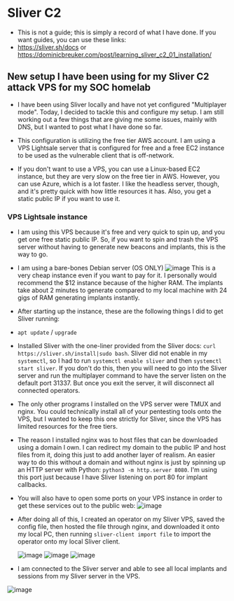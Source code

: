 # Sliver C2

* This is not a guide; this is simply a record of what I have done. If you want guides, you can use these links: 
* https://sliver.sh/docs or https://dominicbreuker.com/post/learning_sliver_c2_01_installation/


## New setup I have been using for my Sliver C2 attack VPS for my SOC homelab

- I have been using Sliver locally and have not yet configured "Multiplayer mode". Today, I decided to tackle this and configure my setup. I am still working out a few things that are giving me some issues, mainly with DNS, but I wanted to post what I have done so far.

- This configuration is utilizing the free tier AWS account. I am using a VPS Lightsale server that is configured for free and a free EC2 instance to be used as the vulnerable client that is off-network.

- If you don't want to use a VPS, you can use a Linux-based EC2 instance, but they are very slow on the free tier in AWS. However, you can use Azure, which is a lot faster. I like the headless server, though, and it's pretty quick with how little resources it has. Also, you get a static public IP if you want to use it.

### VPS Lightsale instance 

- I am using this VPS because it's free and very quick to spin up, and you get one free static public IP. So, if you want to spin and trash the VPS server without having to generate new beacons and implants, this is the way to go.
- I am using a bare-bones Debian server (OS ONLY) ![image](https://github.com/user-attachments/assets/27acbcec-452c-4924-90c2-72ecf4f87a5e) This is a very cheap instance even if you want to pay for it. I personally would recommend the $12 instance because of the higher RAM. The implants take about 2 minutes to generate compared to my local machine with 24 gigs of RAM generating implants instantly.
- After starting up the instance, these are the following things I did to get Sliver running:
- `apt update` / `upgrade`
    
- Installed Sliver with the one-liner provided from the Sliver docs: `curl https://sliver.sh/install|sudo bash`. Sliver did not enable in my `systemctl`, so I had to run `systemctl enable sliver` and then `systemctl start sliver`. If you don't do this, then you will need to go into the Sliver server and run the multiplayer command to have the server listen on the default port 31337. But once you exit the server, it will disconnect all connected operators.

- The only other programs I installed on the VPS server were TMUX and nginx. You could technically install all of your pentesting tools onto the VPS, but I wanted to keep this one strictly for Sliver, since the VPS has limited resources for the free tiers.

- The reason I installed nginx was to host files that can be downloaded using a domain I own. I can redirect my domain to the public IP and host files from it, doing this just to add another layer of realism. An easier way to do this without a domain and without nginx is just by spinning up an HTTP server with Python: `python3 -m http.server 8080`. I'm using this port just because I have Sliver listening on port 80 for implant callbacks.

- You will also have to open some ports on your VPS instance in order to get these services out to the public web: 
            ![image](https://github.com/user-attachments/assets/dac608ba-a019-4c1e-a3d1-2d5648d50224)

- After doing all of this, I created an operator on my Sliver VPS, saved the config file, then hosted the file through nginx, and downloaded it onto my local PC, then running `sliver-client import file` to import the operator onto my local Sliver client.

   ![image](https://github.com/user-attachments/assets/1340ff5a-b96f-46ca-91f6-49f51161ba98)
   ![image](https://github.com/user-attachments/assets/dc0eed9d-aa50-4b5d-98b1-f411ca994ab6)
   ![image](https://github.com/user-attachments/assets/61043725-d0cf-4c36-8c24-de5f0c7b27dc)

- I am connected to the Sliver server and able to see all local implants and sessions from my Sliver server in the VPS.

![image](https://github.com/user-attachments/assets/cb105e25-f3b9-4186-891b-b1f934ab88d5)


